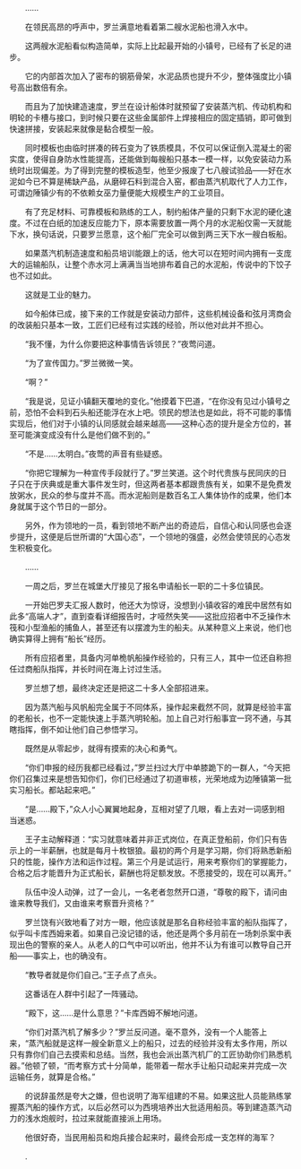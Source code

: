 　　……

　　在领民高昂的呼声中，罗兰满意地看着第二艘水泥船也滑入水中。

　　这两艘水泥船看似构造简单，实际上比起最开始的小镇号，已经有了长足的进步。

　　它的内部首次加入了密布的钢筋骨架，水泥品质也提升不少，整体强度比小镇号高出数倍有余。

　　而且为了加快建造速度，罗兰在设计船体时就预留了安装蒸汽机、传动机构和明轮的卡槽与接口，到时候只要在这些金属部件上焊接相应的固定插销，即可做到快速拼接，安装起来就像是黏合模型一般。

　　同时模板也由临时拼凑的砖石变为了铁质模具，不仅可以保证倒入混凝土的密实度，使得自身防水性能提高，还能做到每艘船只基本一模一样，以免安装动力系统时出现偏差。为了得到完整的模板造型，他至少报废了七八艘试验品――好在水泥如今已不算是稀缺产品，从磨碎石料到混合入窑，都由蒸汽机取代了人力工作，可谓边陲镇少有的不依赖女巫力量便能大规模生产的工业项目。

　　有了充足材料、可靠模板和熟练的工人，制约船体产量的只剩下水泥的硬化速度。不过在白纸的加速反应能力下，原本需要放置一两个月的水泥船仅需一天就能下水，换句话说，只要罗兰愿意，这个船厂完全可以做到两三天下水一艘白板船。

　　如果蒸汽机制造速度和船员培训能跟上的话，他大可以在短时间内拥有一支庞大的运输船队，让整个赤水河上满满当当地排布着自己的水泥船，传说中的下饺子也不过如此。

　　这就是工业的魅力。

　　如今船体已成，接下来的工作就是安装动力部件，这些机械设备和弦月湾商会的改装船只基本一致，工匠们已经有过实践的经验，所以他对此并不担心。

　　“我不懂，为什么你要把这种事情告诉领民？”夜莺问道。

　　“为了宣传国力。”罗兰微微一笑。

　　“啊？”

　　“我是说，见证小镇翻天覆地的变化。”他摸着下巴道，“在你没有见过小镇号之前，恐怕不会料到石头船还能浮在水上吧。领民的想法也是如此，将不可能的事情实现后，他们对于小镇的认同感就会越来越高――这种心态的提升是全方位的，甚至可能演变成没有什么是他们做不到的。”

　　“不是……太明白。”夜莺的声音有些疑惑。

　　“你把它理解为一种宣传手段就行了。”罗兰笑道。这个时代贵族与民同庆的日子只在于庆典或是重大事件发生时，但这两者基本都跟贵族有关，如果不是免费发放粥水，民众的参与度并不高。而水泥船则是数百名工人集体协作的成果，他们本身就属于这个节日的一部分。

　　另外，作为领地的一员，看到领地不断产出的奇迹后，自信心和认同感也会逐步提升，这便是后世所谓的“大国心态”，一个领地的强盛，必然会使领民的心态发生积极变化。

　　……

　　一周之后，罗兰在城堡大厅接见了报名申请船长一职的二十多位镇民。

　　一开始巴罗夫汇报人数时，他还大为惊讶，没想到小镇收容的难民中居然有如此多“高端人才”，直到查看详细报告时，才哑然失笑――这批应招者中不乏操作木筏和小型渔船的捕鱼人，甚至还有以摆渡为生的船夫。从某种意义上来说，他们也确实算得上拥有“船长”经历。

　　所有应招者里，具备内河单桅帆船操作经验的，只有三人，其中一位还自称担任过商船队指挥，并长时间在海上讨过生活。

　　罗兰想了想，最终决定还是把这二十多人全部招进来。

　　因为蒸汽船与风帆船完全属于不同体系，操作起来截然不同，就算是经验丰富的老船长，也不一定能快速上手蒸汽明轮船。加上自己对行船事宜一窍不通，与其瞎指挥，倒不如让他们自己参悟学习。

　　既然是从零起步，就得有摸索的决心和勇气。

　　“你们申报的经历我都已经看过，”罗兰扫过大厅中单膝跪下的一群人，“今天把你们召集过来是想告知你们，你们已经通过了初道审核，光荣地成为边陲镇第一批实习船长。都站起来吧。”

　　“是……殿下，”众人小心翼翼地起身，互相对望了几眼，看上去对一词感到相当迷惑。

　　王子主动解释道：“实习就意味着并非正式岗位，在真正登船前，你们只有告示上的一半薪酬，也就是每月十枚银狼。最初的两个月是学习期，你们将熟悉新船只的性能，操作方法和运作过程。第三个月是试运行，用来考察你们的掌握能力，合格之后才能晋升为正式船长，薪酬也将足额发放。不愿接受的，现在可以离开。”

　　队伍中没人动弹，过了一会儿，一名老者忽然开口道，“尊敬的殿下，请问由谁来教导我们，又由谁来考察晋升资格？”

　　罗兰饶有兴致地看了对方一眼，他应该就是那名自称经验丰富的船队指挥了，似乎叫卡库西姆来着。如果自己没记错的话，他还是两个多月前在一场刺杀案中表现出色的警察的亲人。从老人的口气中可以听出，他并不认为有谁可以教导自己开船――事实上，也的确没有。

　　“教导者就是你们自己。”王子点了点头。

　　这番话在人群中引起了一阵骚动。

　　“殿下，这……是什么意思？”卡库西姆不解地问道。

　　“你们对蒸汽机了解多少？”罗兰反问道。毫不意外，没有一个人能答上来，“蒸汽船就是这样一艘全新意义上的船只，过去的经验并没有太多作用，所以只有靠你们自己去摸索和总结。当然，我也会派出蒸汽机厂的工匠协助你们熟悉机器。”他顿了顿，“而考察方式十分简单，能带着一帮水手让船只动起来并完成一次运输任务，就算是合格。”

　　的说辞虽然是夸大之嫌，但也说明了海军组建的不易。如果这批人员能熟练掌握蒸汽船的操作方式，以后必然可以为西境培养出大批适用船员。等到建造蒸汽动力的浅水炮舰时，拉过来就能直接派上用场。

　　他很好奇，当民用船员和炮兵接合起来时，最终会形成一支怎样的海军？

　　.
